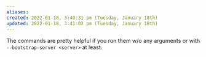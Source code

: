 ```yaml
---
aliases: 
created: 2022-01-18, 3:40:31 pm (Tuesday, January 18th)
updated: 2022-01-18, 3:41:02 pm (Tuesday, January 18th)
---
```

The commands are pretty helpful if you run them w/o any arguments or with `--bootstrap-server <server>` at least.